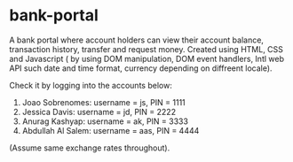 # bank-portal

A bank portal where account holders can view their account balance, transaction history, transfer and request money.
Created using HTML, CSS and Javascript ( by using DOM manipulation, DOM event handlers, Intl  web API such date and time format, currency depending on diffreent locale).



Check it by logging into the accounts below:
 1) Joao Sobrenomes: username = js, PIN = 1111
 2) Jessica Davis: username = jd, PIN = 2222
 3) Anurag Kashyap: username = ak, PIN = 3333
 4) Abdullah Al Salem: username = aas, PIN = 4444
 
 (Assume same exchange rates throughout).
